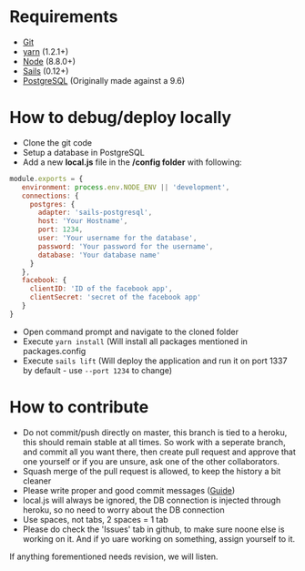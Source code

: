 # Requirements

- [Git](https://git-scm.com/)
- [yarn](https://yarnpkg.com/en/docs/install) (1.2.1+)
- [Node](https://nodejs.org/) (8.8.0+)
- [Sails](http://sailsjs.org) (0.12+)
- [PostgreSQL](https://www.postgresql.org/) (Originally made against a 9.6)

# How to debug/deploy locally

- Clone the git code
- Setup a database in PostgreSQL
- Add a new __local.js__ file in the __/config folder__ with following:
```javascript
module.exports = {
   environment: process.env.NODE_ENV || 'development',
   connections: {
     postgres: {
       adapter: 'sails-postgresql',
       host: 'Your Hostname',
       port: 1234,
       user: 'Your username for the database',
       password: 'Your password for the username',
       database: 'Your database name'
     }
   },  
   facebook: {
     clientID: 'ID of the facebook app',
     clientSecret: 'secret of the facebook app'
   }
}
```
- Open command prompt and navigate to the cloned folder
- Execute `yarn install` (Will install all packages mentioned in packages.config
- Execute `sails lift` (Will deploy the application and run it on port 1337 by default - use `--port 1234` to change)

# How to contribute

- Do not commit/push directly on master, this branch is tied to a heroku, this should remain stable at all times. So work with a seperate branch, and commit all you want there, then create pull request and approve that one yourself or if you are unsure, ask one of the other collaborators.
- Squash merge of the pull request is allowed, to keep the history a bit cleaner
- Please write proper and good commit messages ([Guide](https://github.com/erlang/otp/wiki/writing-good-commit-messages))
- local.js will always be ignored, the DB connection is injected through heroku, so no need to worry about the DB connection
- Use spaces, not tabs, 2 spaces = 1 tab
- Please do check the 'Issues' tab in github, to make sure noone else is working on it. And if yo uare working on something, assign yourself to it.

If anything forementioned needs revision, we will listen.
